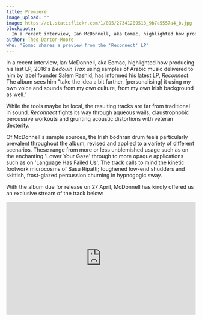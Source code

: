 ```yaml
---
title: Premiere
image_upload: ""
image: https://c1.staticflickr.com/1/895/27341209518_9b7e5557a4_b.jpg
blockquote: |
  In a recent interview, Ian McDonnell, aka Eomac, highlighted how producing his last LP, 2016's Bedouin Trax using samples of Arabic music delivered to him by label founder Salem Rashid, has informed his latest LP, Reconnect. The album sees him "take the idea a bit further, [personalising] it using my own voice and sounds from my own culture, from my own Irish background as well."
author: Theo Darton-Moore
who: "Eomac shares a preview from the 'Reconnect' LP"
---
```

In a recent interview, Ian McDonnell, aka Eomac, highlighted how producing his last LP, 2016's _Bedouin Trax_ using samples of Arabic music delivered to him by label founder Salem Rashid, has informed his latest LP, _Reconnect_. The album sees him "take the idea a bit further, [personalising] it using my own voice and sounds from my own culture, from my own Irish background as well."

While the tools maybe be local, the resulting tracks are far from traditional in sound. _Reconnect_ fights its way through aqueous wails, claustrophobic percussive workouts and grunting acoustic distortions with veteran dexterity. 

Of McDonnell's sample sources, the Irish bodhran drum feels particularly prevalent throughout the album, revised and applied to a variety of different scenarios. These range from more or less unblemished usage such as on the enchanting 'Lower Your Gaze' through to more opaque applications such as on 'Language Has Failed Us'. The track calls to mind the kinetic footwork microcosms of Sasu Ripatti; toughened low-end shudders and skittish, frost-glazed percussion churning in hypnogogic sway. 

With the album due for release on 27 April, McDonnell has kindly offered us an exclusive stream of the track below:

<iframe width="100%" height="300" scrolling="no" frameborder="no" allow="autoplay" src="https://w.soundcloud.com/player/?url=https%3A//api.soundcloud.com/tracks/424345848%3Fsecret_token%3Ds-r5Myj&color=%2344444c&auto_play=false&hide_related=false&show_comments=true&show_user=true&show_reposts=false&show_teaser=true&visual=true"></iframe>